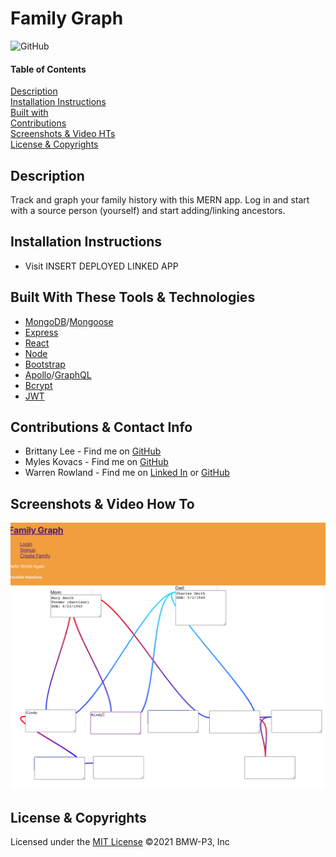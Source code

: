 # Family Graph
![GitHub](https://img.shields.io/badge/License-MIT-blue)

#### Table of Contents  
[Description](#description)<br>
[Installation Instructions](#installation-instructions)<br>
[Built with](#built-with-these-tools--technologies)<br>
[Contributions](#contributions--contact-info)<br>
[Screenshots & Video HTs](#screenshots--video-how-to)<br>
[License & Copyrights](#license--copyrights)<br>

## Description
Track and graph your family history with this MERN app. Log in and start with a source person (yourself) and start adding/linking ancestors.

## Installation Instructions
* Visit INSERT DEPLOYED LINKED APP

## Built With These Tools & Technologies
* [MongoDB]()/[Mongoose]()
* [Express]()
* [React]()
* [Node]()
* [Bootstrap]()
* [Apollo]()/[GraphQL]()
* [Bcrypt]()
* [JWT]()
## Contributions & Contact Info
* Brittany Lee - Find me on [GitHub](https://github.com/blee2013)
* Myles Kovacs - Find me on [GitHub](https://github.com/MylesKovacs)
* Warren Rowland - Find me on [Linked In](https://www.linkedin.com/in/linkedinrowland/) or [GitHub](https://github.com/rolanduwxcc)

## Screenshots & Video How To
![Family Graph Screenshot](client/src/assets/img/screenshot.png)

## License & Copyrights
Licensed under the [MIT License]('./LICENSE')
©️2021 BMW-P3, Inc